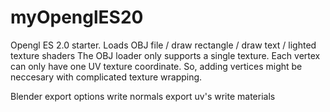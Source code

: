 # myOpenglES20
Opengl ES 2.0 starter. Loads OBJ file / draw rectangle / draw text / lighted texture shaders
The OBJ loader only supports a single texture. Each vertex can only have one UV texture coordinate. So, adding vertices might be neccesary with complicated texture wrapping.

Blender export options 
write normals
export uv's
write materials
